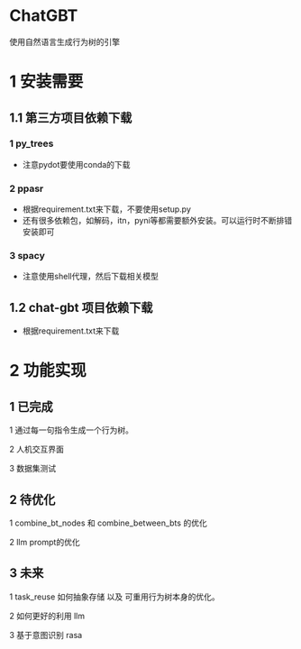 # ChatGBT
使用自然语言生成行为树的引擎

# 1 安装需要

## 1.1 第三方项目依赖下载
### 1 py_trees 
- 注意pydot要使用conda的下载
### 2 ppasr
- 根据requirement.txt来下载，不要使用setup.py
- 还有很多依赖包，如解码，itn，pyni等都需要额外安装。可以运行时不断排错安装即可
### 3 spacy
- 注意使用shell代理，然后下载相关模型

## 1.2 chat-gbt 项目依赖下载
- 根据requirement.txt来下载

# 2 功能实现
## 1 已完成
1 通过每一句指令生成一个行为树。

2 人机交互界面

3 数据集测试

## 2 待优化
1 combine_bt_nodes 和 combine_between_bts 的优化

2 llm prompt的优化

## 3 未来
1 task_reuse 如何抽象存储 以及 可重用行为树本身的优化。

2 如何更好的利用 llm

3 基于意图识别 rasa
